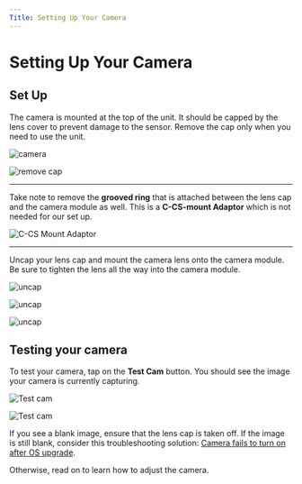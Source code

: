 ```yaml
---
Title: Setting Up Your Camera
---
```


# Setting Up Your Camera

## Set Up

The camera is mounted at the top of the unit. It should be capped by the lens cover to prevent damage to the sensor. Remove the cap only when you need to use the unit.

![camera](/img/new-user-manual/child/18-camera.jpg)

![remove cap](/img/new-user-manual/child/19-camera.jpg)

---

Take note to remove the **grooved ring** that is attached between the lens cap and the camera module as well. This is a **C-CS-mount Adaptor** which is not needed for our set up.

![C-CS Mount Adaptor](/img/new-user-manual/child/20-camera.jpg)

---

Uncap your lens cap and mount the camera lens onto the camera module. Be sure to tighten the lens all the way into the camera module.

![uncap](/img/new-user-manual/child/21-camera.jpg)

![uncap](/img/new-user-manual/child/22-camera.jpg)

![uncap](/img/new-user-manual/child/23-camera.jpg)

## Testing your camera

To test your camera, tap on the **Test Cam** button. You should see the image your camera is currently capturing.

![Test cam](/img/new-user-manual/child-raspi/13-testcam.png)

![Test cam](/img/new-user-manual/child-raspi/14-testcam.png)

If you see a blank image, ensure that the lens cap is taken off. If the image is still blank, consider this troubleshooting solution: [Camera fails to turn on after OS upgrade](/docs/user-manual/performers/troubleshooting/camera-doesnt-turn-on-after-os-upgrade).

Otherwise, read on to learn how to adjust the camera.
